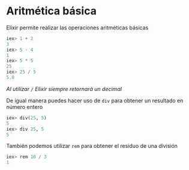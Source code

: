 # Aritmética básica

Elixir permite realizar las operaciones aritméticas básicas

```elixir
iex> 1 + 2
3
iex> 5 - 4
1
iex> 5 * 5
25
iex> 25 / 5
5.0
```
*Al utilizar `/` Elixir siempre retornará un decimal*

De igual manera puedes hacer uso de `div` para obtener un resultado en número entero

```elixir
iex> div(25, 5)
5
iex> div 25, 5
5
```

También podemos utilizar `rem` para obtener el residuo de una división

```elixir
iex> rem 10 / 3
1
```
